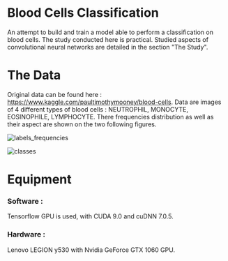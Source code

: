 # Blood Cells Classification 

An attempt to build and train a model able to perform a classification on blood cells. The study conducted here is practical. Studied aspects of convolutional neural networks are detailed in the section "The Study". 

# The Data 

Original data can be found here : https://www.kaggle.com/paultimothymooney/blood-cells. Data are images of 4 different types of blood cells : NEUTROPHIL, MONOCYTE, EOSINOPHILE, LYMPHOCYTE. There frequencies distribution as well as their aspect are shown on the two following figures. 


![labels_frequencies](https://user-images.githubusercontent.com/33846463/54499553-72c17c80-4913-11e9-8afd-88db67dac0fc.png)


![classes](https://user-images.githubusercontent.com/33846463/54499554-7a812100-4913-11e9-9d5b-31063404d06f.png)


# Equipment 

### Software : 
Tensorflow GPU is used, with CUDA 9.0 and cuDNN 7.0.5. 

### Hardware : 
Lenovo LEGION y530 with Nvidia GeForce GTX 1060 GPU. 
